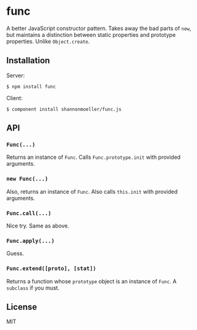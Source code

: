 # func

  A better JavaScript constructor pattern. Takes away the bad parts of `new`, but maintains a distinction between static properties and prototype properties. Unlike `Object.create`.

## Installation

  Server:
  
    $ npm install func
    
  Client:

    $ component install shannonmoeller/func.js

## API

### `Func(...)`

  Returns an instance of `Func`. Calls `Func.prototype.init` with provided arguments.

### `new Func(...)`

  Also, returns an instance of `Func`. Also calls `this.init` with provided arguments.
  
### `Func.call(...)`

  Nice try. Same as above.
  
### `Func.apply(...)`

  Guess.
  
### `Func.extend([proto], [stat])`

  Returns a function whose `prototype` object is an instance of `Func`. A `subclass` if you must.

## License

  MIT
